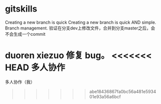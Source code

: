 # gitskills
Creating a new branch is quick
Creating a new branch is quick AND simple.
Branch management.
验证在分支dev上修改文件，合并到分支master之后，会不会生成一个commit

duoren xiezuo
修复 bug。
<<<<<<< HEAD
多人协作
=======

多人协作（我）
>>>>>>> abe18436867fa0bc56a481e593401e93a56a6bcf
